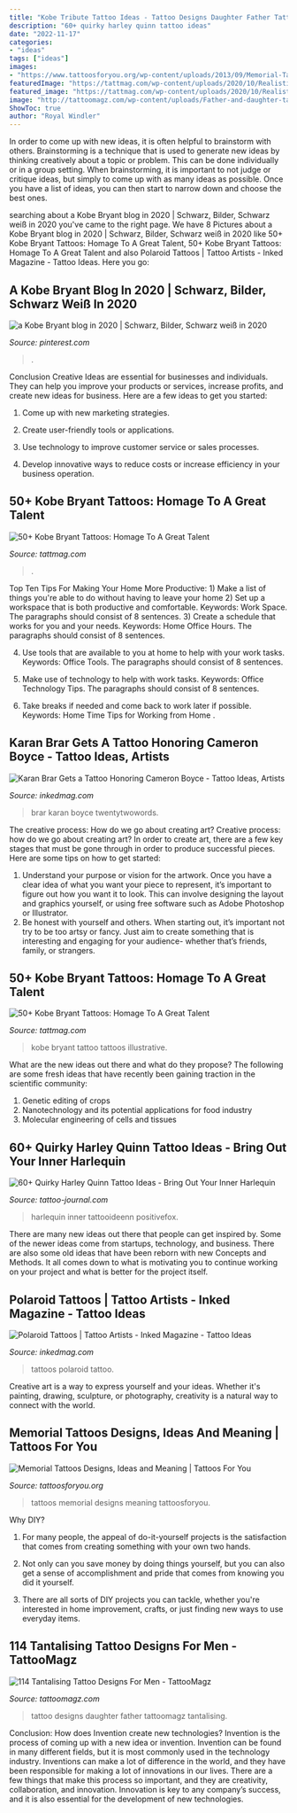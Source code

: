 ```yaml
---
title: "Kobe Tribute Tattoo Ideas - Tattoo Designs Daughter Father Tattoomagz Tantalising"
description: "60+ quirky harley quinn tattoo ideas"
date: "2022-11-17"
categories:
- "ideas"
tags: ["ideas"]
images:
- "https://www.tattoosforyou.org/wp-content/uploads/2013/09/Memorial-Tattoos-For-Men.jpg"
featuredImage: "https://tattmag.com/wp-content/uploads/2020/10/Realistic-Kobe-Bryant-Tattoo-1.jpg"
featured_image: "https://tattmag.com/wp-content/uploads/2020/10/Realistic-Kobe-Bryant-Tattoo-1.jpg"
image: "http://tattoomagz.com/wp-content/uploads/Father-and-daughter-tattoo-tattoo-designs-for-men-900x900.jpg"
ShowToc: true
author: "Royal Windler"
---
```



In order to come up with new ideas, it is often helpful to brainstorm with others. Brainstorming is a technique that is used to generate new ideas by thinking creatively about a topic or problem. This can be done individually or in a group setting. When brainstorming, it is important to not judge or critique ideas, but simply to come up with as many ideas as possible. Once you have a list of ideas, you can then start to narrow down and choose the best ones.

	

		
searching about a Kobe Bryant blog in 2020 | Schwarz, Bilder, Schwarz weiß in 2020 you've came to the right page. We have 8 Pictures about a Kobe Bryant blog in 2020 | Schwarz, Bilder, Schwarz weiß in 2020 like 50+ Kobe Bryant Tattoos: Homage To A Great Talent, 50+ Kobe Bryant Tattoos: Homage To A Great Talent and also Polaroid Tattoos | Tattoo Artists - Inked Magazine - Tattoo Ideas. Here you go:
		
    
## A Kobe Bryant Blog In 2020 | Schwarz, Bilder, Schwarz Weiß In 2020

<img loading=lazy src="https://i.pinimg.com/736x/6c/f7/1f/6cf71f31e658570c727de64a77b422dc.jpg" onerror="this.onerror=null;this.src='https://tse4.mm.bing.net/th?id=OIP.pUMijIQY6hjSh0lk-x7osAHaJb&amp;pid=15.1';" alt="a Kobe Bryant blog in 2020 | Schwarz, Bilder, Schwarz weiß in 2020">

_Source: pinterest.com_

>. 

	

Conclusion
Creative Ideas are essential for businesses and individuals. They can help you improve your products or services, increase profits, and create new ideas for business. Here are a few ideas to get you started:
1. Come up with new marketing strategies.

2. Create user-friendly tools or applications.

3. Use technology to improve customer service or sales processes.

4. Develop innovative ways to reduce costs or increase efficiency in your business operation.

    
## 50+ Kobe Bryant Tattoos: Homage To A Great Talent

<img loading=lazy src="https://tattmag.com/wp-content/uploads/2020/10/Realistic-Kobe-Bryant-Tattoo-1.jpg" onerror="this.onerror=null;this.src='https://tse1.mm.bing.net/th?id=OIP.qQ35fPn_5s7kW8yGJtSE9AHaOF&amp;pid=15.1';" alt="50+ Kobe Bryant Tattoos: Homage To A Great Talent">

_Source: tattmag.com_

>. 

	

Top Ten Tips For Making Your Home More Productive: 1) Make a list of things you're able to do without having to leave your home
2) Set up a workspace that is both productive and comfortable. Keywords: Work Space. The paragraphs should consist of 8 sentences.
3) Create a schedule that works for you and your needs. Keywords: Home Office Hours. The paragraphs should consist of 8 sentences.

4) Use tools that are available to you at home to help with your work tasks. Keywords: Office Tools. The paragraphs should consist of 8 sentences.

5) Make use of technology to help with work tasks. Keywords: Office Technology Tips. The paragraphs should consist of 8 sentences.

6) Take breaks if needed and come back to work later if possible. Keywords: Home Time Tips for Working from Home .

    
## Karan Brar Gets A Tattoo Honoring Cameron Boyce - Tattoo Ideas, Artists

<img loading=lazy src="https://www.inkedmag.com/.image/t_share/MTY5NzYzNDg5MTA2MTA5Njk4/brar_hero.png" onerror="this.onerror=null;this.src='https://tse3.mm.bing.net/th?id=OIP.YBMsBrDIqQkk-ZUQ7ZSaZgHaD4&amp;pid=15.1';" alt="Karan Brar Gets a Tattoo Honoring Cameron Boyce - Tattoo Ideas, Artists">

_Source: inkedmag.com_

>brar karan boyce twentytwowords. 

	

The creative process: How do we go about creating art?
Creative process: how do we go about creating art?
In order to create art, there are a few key stages that must be gone through in order to produce successful pieces. Here are some tips on how to get started: 

1. Understand your purpose or vision for the artwork. Once you have a clear idea of what you want your piece to represent, it’s important to figure out how you want it to look. This can involve designing the layout and graphics yourself, or using free software such as Adobe Photoshop or Illustrator. 
2. Be honest with yourself and others. When starting out, it’s important not try to be too artsy or fancy. Just aim to create something that is interesting and engaging for your audience- whether that’s friends, family, or strangers. 

    
## 50+ Kobe Bryant Tattoos: Homage To A Great Talent

<img loading=lazy src="https://tattmag.com/wp-content/uploads/2020/10/Illustrative-Kobe-Bryant-Tattoo-2-794x1024.jpg" onerror="this.onerror=null;this.src='https://tse4.mm.bing.net/th?id=OIP.LwKoZaovUaU92Z11Th1IigHaJj&amp;pid=15.1';" alt="50+ Kobe Bryant Tattoos: Homage To A Great Talent">

_Source: tattmag.com_

>kobe bryant tattoo tattoos illustrative. 

	

What are the new ideas out there and what do they propose?
The following are some fresh ideas that have recently been gaining traction in the scientific community: 
1. Genetic editing of crops
2. Nanotechnology and its potential applications for food industry
3. Molecular engineering of cells and tissues 

    
## 60+ Quirky Harley Quinn Tattoo Ideas - Bring Out Your Inner Harlequin

<img loading=lazy src="https://tattoo-journal.com/wp-content/uploads/2017/01/Harley-Quinn-Tattoo-48.jpg" onerror="this.onerror=null;this.src='https://tse3.mm.bing.net/th?id=OIP.4_zZMfCS-sZ0HId0P8j0_wHaHa&amp;pid=15.1';" alt="60+ Quirky Harley Quinn Tattoo Ideas - Bring Out Your Inner Harlequin">

_Source: tattoo-journal.com_

>harlequin inner tattooideenn positivefox. 

	

There are many new ideas out there that people can get inspired by. Some of the newer ideas come from startups, technology, and business. There are also some old ideas that have been reborn with new Concepts and Methods. It all comes down to what is motivating you to continue working on your project and what is better for the project itself.

    
## Polaroid Tattoos | Tattoo Artists - Inked Magazine - Tattoo Ideas

<img loading=lazy src="https://www.inkedmag.com/.image/t_share/MTU5MDMyNjA5Njg4NjU5NjA1/screen-shot-2015-12-04-at-103656-am.png" onerror="this.onerror=null;this.src='https://tse3.mm.bing.net/th?id=OIP.Yh5IHOTDv1wyxGkvnik5XgHaHb&amp;pid=15.1';" alt="Polaroid Tattoos | Tattoo Artists - Inked Magazine - Tattoo Ideas">

_Source: inkedmag.com_

>tattoos polaroid tattoo. 

	

Creative art is a way to express yourself and your ideas. Whether it's painting, drawing, sculpture, or photography, creativity is a natural way to connect with the world.

    
## Memorial Tattoos Designs, Ideas And Meaning | Tattoos For You

<img loading=lazy src="https://www.tattoosforyou.org/wp-content/uploads/2013/09/Memorial-Tattoos-For-Men.jpg" onerror="this.onerror=null;this.src='https://tse4.mm.bing.net/th?id=OIP.HDXP1szaKtin_5cr-GOr4wHaNI&amp;pid=15.1';" alt="Memorial Tattoos Designs, Ideas and Meaning | Tattoos For You">

_Source: tattoosforyou.org_

>tattoos memorial designs meaning tattoosforyou. 

	

Why DIY?
1. For many people, the appeal of do-it-yourself projects is the satisfaction that comes from creating something with your own two hands.
2. Not only can you save money by doing things yourself, but you can also get a sense of accomplishment and pride that comes from knowing you did it yourself.

3. There are all sorts of DIY projects you can tackle, whether you're interested in home improvement, crafts, or just finding new ways to use everyday items.

    
## 114 Tantalising Tattoo Designs For Men - TattooMagz

<img loading=lazy src="http://tattoomagz.com/wp-content/uploads/Father-and-daughter-tattoo-tattoo-designs-for-men-900x900.jpg" onerror="this.onerror=null;this.src='https://tse2.mm.bing.net/th?id=OIP.9GlBkXHDuewZDJmcZLkc5QHaHa&amp;pid=15.1';" alt="114 Tantalising Tattoo Designs For Men - TattooMagz">

_Source: tattoomagz.com_

>tattoo designs daughter father tattoomagz tantalising. 

	

Conclusion: How does Invention create new technologies?
Invention is the process of coming up with a new idea or invention. Invention can be found in many different fields, but it is most commonly used in the technology industry. Inventions can make a lot of difference in the world, and they have been responsible for making a lot of innovations in our lives. There are a few things that make this process so important, and they are creativity, collaboration, and innovation. Innovation is key to any company’s success, and it is also essential for the development of new technologies.

